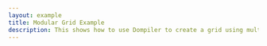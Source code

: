 ```yaml
---
layout: example
title: Modular Grid Example
description: This shows how to use Dompiler to create a grid using multiple files.
---
```


<link rel="stylesheet" href="/assets/css/grid.css" />
<script src="app.js" type="module"></script>